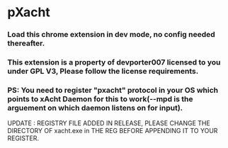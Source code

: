 # pXacht

### Load this chrome extension in dev mode, no config needed thereafter.

### This extension is a property of devporter007 licensed to you under GPL V3, Please follow the license requirements.


### PS: You need to register "pxacht" protocol in your OS which points to xAcht Daemon for this to work(--mpd is the arguement on which daemon listens on for input).

UPDATE : REGISTRY FILE ADDED IN RELEASE, PLEASE CHANGE THE DIRECTORY OF xacht.exe in THE REG BEFORE APPENDING IT TO YOUR REGISTER.
